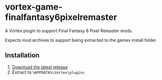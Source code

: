 # vortex-game-finalfantasy6pixelremaster

A Vortex plugin to support Final Fantasy 6 Pixel Remaster mods.

Expects mod archives to support being extracted to the games install folder.

## Installation

1. [Download the latest release](https://github.com/mikew/vortex-game-finalfantasy6pixelremaster/releases/latest/download/game-finalfantasy6pixelremaster.zip)
1. Extract to `%APPDATA%\Vortex\plugins`
